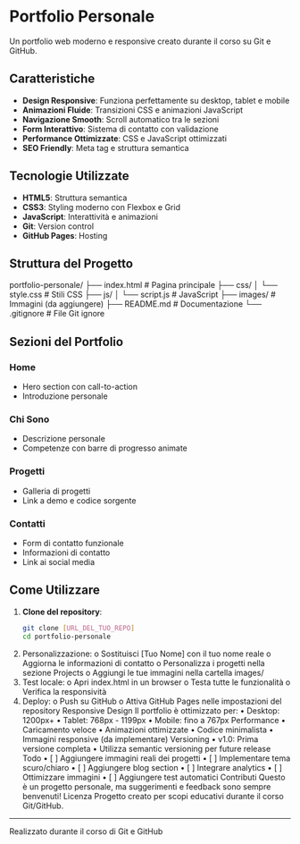 # Portfolio Personale

Un portfolio web moderno e responsive creato durante il corso su Git e GitHub.

## Caratteristiche

- **Design Responsive**: Funziona perfettamente su desktop, tablet e mobile
- **Animazioni Fluide**: Transizioni CSS e animazioni JavaScript
- **Navigazione Smooth**: Scroll automatico tra le sezioni
- **Form Interattivo**: Sistema di contatto con validazione
- **Performance Ottimizzate**: CSS e JavaScript ottimizzati
- **SEO Friendly**: Meta tag e struttura semantica

## Tecnologie Utilizzate

- **HTML5**: Struttura semantica
- **CSS3**: Styling moderno con Flexbox e Grid
- **JavaScript**: Interattività e animazioni
- **Git**: Version control
- **GitHub Pages**: Hosting

## Struttura del Progetto

portfolio-personale/ ├── index.html # Pagina principale ├── css/ │ └── style.css # Stili CSS ├── js/ │ └── script.js # JavaScript ├── images/ # Immagini (da aggiungere) ├── README.md # Documentazione └── .gitignore # File Git ignore

## Sezioni del Portfolio

### Home
- Hero section con call-to-action
- Introduzione personale

### Chi Sono
- Descrizione personale
- Competenze con barre di progresso animate

### Progetti
- Galleria di progetti
- Link a demo e codice sorgente

### Contatti
- Form di contatto funzionale
- Informazioni di contatto
- Link ai social media

## Come Utilizzare

1. **Clone del repository**:
   ```bash
   git clone [URL_DEL_TUO_REPO]
   cd portfolio-personale
2.	Personalizzazione:
o	Sostituisci [Tuo Nome] con il tuo nome reale
o	Aggiorna le informazioni di contatto
o	Personalizza i progetti nella sezione Projects
o	Aggiungi le tue immagini nella cartella images/
3.	Test locale:
o	Apri index.html in un browser
o	Testa tutte le funzionalità
o	Verifica la responsività
4.	Deploy:
o	Push su GitHub
o	Attiva GitHub Pages nelle impostazioni del repository
Responsive Design
Il portfolio è ottimizzato per:
•	Desktop: 1200px+
•	Tablet: 768px - 1199px
•	Mobile: fino a 767px
Performance
•	Caricamento veloce
•	Animazioni ottimizzate
•	Codice minimalista
•	Immagini responsive (da implementare)
Versioning
•	v1.0: Prima versione completa
•	Utilizza semantic versioning per future release
Todo
•	[ ] Aggiungere immagini reali dei progetti
•	[ ] Implementare tema scuro/chiaro
•	[ ] Aggiungere blog section
•	[ ] Integrare analytics
•	[ ] Ottimizzare immagini
•	[ ] Aggiungere test automatici
Contributi
Questo è un progetto personale, ma suggerimenti e feedback sono sempre benvenuti!
Licenza
Progetto creato per scopi educativi durante il corso Git/GitHub.
________________________________________
Realizzato durante il corso di Git e GitHub
